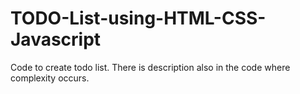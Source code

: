 # TODO-List-using-HTML-CSS-Javascript
Code to create todo list.
There is description also in the code where complexity occurs.

